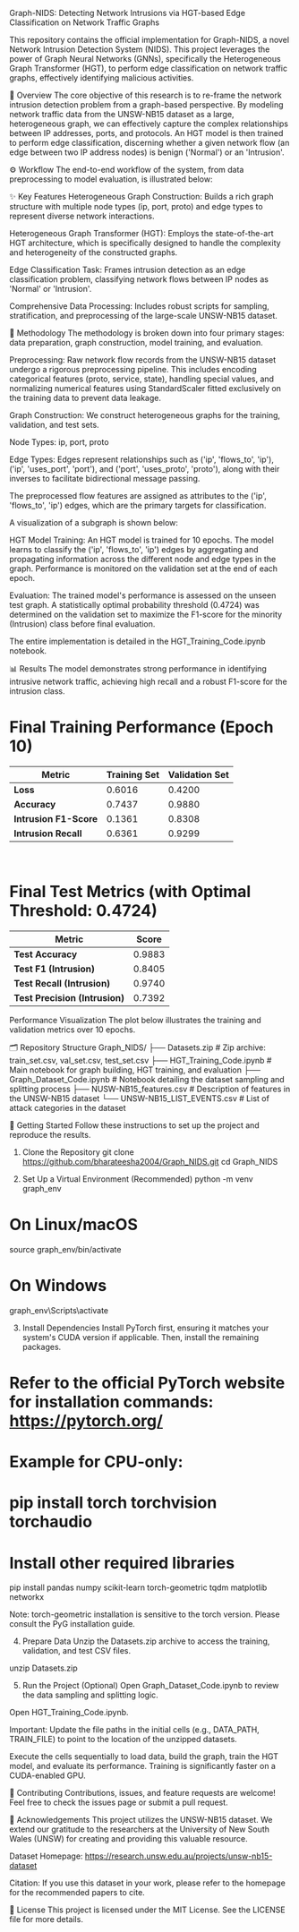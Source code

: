 Graph-NIDS: Detecting Network Intrusions via HGT-based Edge Classification on Network Traffic Graphs
<div align="center">

</div>

This repository contains the official implementation for Graph-NIDS, a novel Network Intrusion Detection System (NIDS). This project leverages the power of Graph Neural Networks (GNNs), specifically the Heterogeneous Graph Transformer (HGT), to perform edge classification on network traffic graphs, effectively identifying malicious activities.

📜 Overview
The core objective of this research is to re-frame the network intrusion detection problem from a graph-based perspective. By modeling network traffic data from the UNSW-NB15 dataset as a large, heterogeneous graph, we can effectively capture the complex relationships between IP addresses, ports, and protocols. An HGT model is then trained to perform edge classification, discerning whether a given network flow (an edge between two IP address nodes) is benign ('Normal') or an 'Intrusion'.

⚙️ Workflow
The end-to-end workflow of the system, from data preprocessing to model evaluation, is illustrated below:

✨ Key Features
Heterogeneous Graph Construction: Builds a rich graph structure with multiple node types (ip, port, proto) and edge types to represent diverse network interactions.

Heterogeneous Graph Transformer (HGT): Employs the state-of-the-art HGT architecture, which is specifically designed to handle the complexity and heterogeneity of the constructed graphs.

Edge Classification Task: Frames intrusion detection as an edge classification problem, classifying network flows between IP nodes as 'Normal' or 'Intrusion'.

Comprehensive Data Processing: Includes robust scripts for sampling, stratification, and preprocessing of the large-scale UNSW-NB15 dataset.

🔬 Methodology
The methodology is broken down into four primary stages: data preparation, graph construction, model training, and evaluation.

Preprocessing: Raw network flow records from the UNSW-NB15 dataset undergo a rigorous preprocessing pipeline. This includes encoding categorical features (proto, service, state), handling special values, and normalizing numerical features using StandardScaler fitted exclusively on the training data to prevent data leakage.

Graph Construction: We construct heterogeneous graphs for the training, validation, and test sets.

Node Types: ip, port, proto

Edge Types: Edges represent relationships such as ('ip', 'flows_to', 'ip'), ('ip', 'uses_port', 'port'), and ('port', 'uses_proto', 'proto'), along with their inverses to facilitate bidirectional message passing.

The preprocessed flow features are assigned as attributes to the ('ip', 'flows_to', 'ip') edges, which are the primary targets for classification.

A visualization of a subgraph is shown below:

HGT Model Training: An HGT model is trained for 10 epochs. The model learns to classify the ('ip', 'flows_to', 'ip') edges by aggregating and propagating information across the different node and edge types in the graph. Performance is monitored on the validation set at the end of each epoch.

Evaluation: The trained model's performance is assessed on the unseen test graph. A statistically optimal probability threshold (0.4724) was determined on the validation set to maximize the F1-score for the minority (Intrusion) class before final evaluation.

The entire implementation is detailed in the HGT_Training_Code.ipynb notebook.

📊 Results
The model demonstrates strong performance in identifying intrusive network traffic, achieving high recall and a robust F1-score for the intrusion class.

# Final Training Performance (Epoch 10)

| **Metric**           | **Training Set** | **Validation Set** |
|----------------------|------------------|---------------------|
| **Loss**             | 0.6016           | 0.4200              |
| **Accuracy**         | 0.7437           | 0.9880              |
| **Intrusion F1-Score** | 0.1361           | 0.8308              |
| **Intrusion Recall** | 0.6361           | 0.9299              |


<br>

# Final Test Metrics (with Optimal Threshold: 0.4724)

| **Metric**                   | **Score** |
|-----------------------------|-----------|
| **Test Accuracy**           | 0.9883    |
| **Test F1 (Intrusion)**     | 0.8405    |
| **Test Recall (Intrusion)** | 0.9740    |
| **Test Precision (Intrusion)** | 0.7392 |


Performance Visualization
The plot below illustrates the training and validation metrics over 10 epochs.

🗂️ Repository Structure
Graph_NIDS/
├── Datasets.zip              # Zip archive: train_set.csv, val_set.csv, test_set.csv
├── HGT_Training_Code.ipynb   # Main notebook for graph building, HGT training, and evaluation
├── Graph_Dataset_Code.ipynb  # Notebook detailing the dataset sampling and splitting process
├── NUSW-NB15_features.csv    # Description of features in the UNSW-NB15 dataset
└── UNSW-NB15_LIST_EVENTS.csv # List of attack categories in the dataset

🚀 Getting Started
Follow these instructions to set up the project and reproduce the results.

1. Clone the Repository
git clone https://github.com/bharateesha2004/Graph_NIDS.git
cd Graph_NIDS

2. Set Up a Virtual Environment (Recommended)
python -m venv graph_env
# On Linux/macOS
source graph_env/bin/activate
# On Windows
graph_env\Scripts\activate

3. Install Dependencies
Install PyTorch first, ensuring it matches your system's CUDA version if applicable. Then, install the remaining packages.

# Refer to the official PyTorch website for installation commands: https://pytorch.org/
# Example for CPU-only:
# pip install torch torchvision torchaudio

# Install other required libraries
pip install pandas numpy scikit-learn torch-geometric tqdm matplotlib networkx

Note: torch-geometric installation is sensitive to the torch version. Please consult the PyG installation guide.

4. Prepare Data
Unzip the Datasets.zip archive to access the training, validation, and test CSV files.

unzip Datasets.zip

5. Run the Project
(Optional) Open Graph_Dataset_Code.ipynb to review the data sampling and splitting logic.

Open HGT_Training_Code.ipynb.

Important: Update the file paths in the initial cells (e.g., DATA_PATH, TRAIN_FILE) to point to the location of the unzipped datasets.

Execute the cells sequentially to load data, build the graph, train the HGT model, and evaluate its performance. Training is significantly faster on a CUDA-enabled GPU.

🤝 Contributing
Contributions, issues, and feature requests are welcome! Feel free to check the issues page or submit a pull request.

🙏 Acknowledgements
This project utilizes the UNSW-NB15 dataset. We extend our gratitude to the researchers at the University of New South Wales (UNSW) for creating and providing this valuable resource.

Dataset Homepage: https://research.unsw.edu.au/projects/unsw-nb15-dataset

Citation: If you use this dataset in your work, please refer to the homepage for the recommended papers to cite.

📝 License
This project is licensed under the MIT License. See the LICENSE file for more details.
